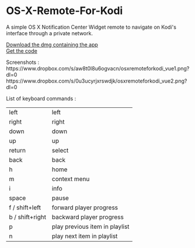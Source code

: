# OS-X-Remote-For-Kodi

<p>
  A simple OS X Notification Center Widget remote to navigate on Kodi's interface through a private network. 
</p>

<p>
  <a href="https://www.dropbox.com/s/txt5f1u1xejiz88/OSX%20Remote%20For%20Kodi.dmg?dl=0">Download the dmg containing the app</a><br/>
  <a href="https://github.com/SylvainRoux/OS-X-Remote-For-Kodi/">Get the code</a><br/>
</p>
<p>
  Screenshots :<br/>
  <a>https://www.dropbox.com/s/aw8t0l8u6ogvacn/osxremoteforkodi_vue1.png?dl=0</a><br/> 
  <a>https://www.dropbox.com/s/0u3ucyrjxrswdjk/osxremoteforkodi_vue2.png?dl=0</a><br/>
</p>

List of keyboard commands :
<table>
  <tr><td>left</td><td>left</td></tr>
  <tr><td>right</td><td>right</td></tr>
  <tr><td>down</td><td>down</td></tr>
  <tr><td>up</td><td>up</td></tr>
  <tr><td>return</td><td>select</td></tr>
  <tr><td>back</td><td>back</td></tr>
  <tr><td>h</td><td>home</td></tr>
  <tr><td>m</td><td>context menu</td></tr>
  <tr><td>i</td><td>info</td></tr>
  <tr><td>space</td><td>pause</td></tr>
  <tr><td>f / shift+left</td><td>forward player progress</td></tr>
  <tr><td>b / shift+right</td><td>backward player progress</td></tr>
  <tr><td>p</td><td>play previous item in playlist</td></tr>
  <tr><td>n</td><td>play next item in playlist</td></tr>
</table>
